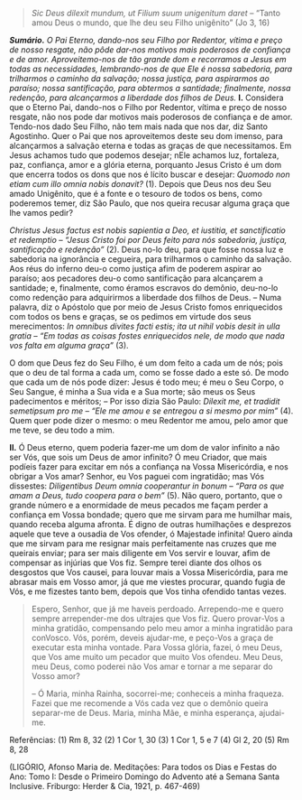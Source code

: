 > *Sic Deus dilexit mundum, ut Filium suum unigenitum daret* – “Tanto amou Deus o mundo, que lhe deu seu Filho unigênito” (Jo 3, 16)

***Sumário.** O Pai Eterno, dando-nos seu Filho por Redentor, vítima e preço de nosso resgate, não pôde dar-nos motivos mais poderosos de confiança e de amor. Aproveitemo-nos de tão grande dom e recorramos a Jesus em todas as necessidades, lembrando-nos de que Ele é nossa sabedoria, para trilharmos o caminho da salvação; nossa justiça, para aspirarmos ao paraíso; nossa santificação, para obtermos a santidade; finalmente, nossa redenção, para alcançarmos a liberdade dos filhos de Deus.* **I.** Considera que o Eterno Pai, dando-nos o Filho por Redentor, vítima e preço de nosso resgate, não nos pode dar motivos mais poderosos de confiança e de amor. Tendo-nos dado Seu Filho, não tem mais nada que nos dar, diz Santo Agostinho. Quer o Pai que nos aproveitemos deste seu dom imenso, para alcançarmos a salvação eterna e todas as graças de que necessitamos. Em Jesus achamos tudo que podemos desejar; nEle achamos luz, fortaleza, paz, confiança, amor e a glória eterna, porquanto Jesus Cristo é um dom que encerra todos os dons que nos é lícito buscar e desejar: *Quomodo non etiam cum illo omnia nobis donavit?* (1). Depois que Deus nos deu Seu amado Unigênito, que é a fonte e o tesouro de todos os bens, como poderemos temer, diz São Paulo, que nos queira recusar alguma graça que lhe vamos pedir?

*Christus Jesus factus est nobis sapientia a Deo, et iustitia, et sanctificatio et redemptio – “Jesus Cristo foi por Deus feito para nós sabedoria, justiça, santificação e redenção”* (2). Deus no-lo deu, para que fosse nossa luz e sabedoria na ignorância e cegueira, para trilharmos o caminho da salvação. Aos réus do inferno deu-o como justiça afim de poderem aspirar ao paraíso; aos pecadores deu-o como santificação para alcançarem a santidade; e, finalmente, como éramos escravos do demônio, deu-no-lo como redenção para adquirirmos a liberdade dos filhos de Deus. – Numa palavra, diz o Apóstolo que por meio de Jesus Cristo fomos enriquecidos com todos os bens e graças, se os pedimos em virtude dos seus merecimentos: *In omnibus divites facti estis; ita ut nihil vobis desit in ulla gratia – “Em todas as coisas fostes enriquecidos nele, de modo que nada vos falta em alguma graça”* (3).

O dom que Deus fez do Seu Filho, é um dom feito a cada um de nós; pois que o deu de tal forma a cada um, como se fosse dado a este só. De modo que cada um de nós pode dizer: Jesus é todo meu; é meu o Seu Corpo, o Seu Sangue, é minha a Sua vida e a Sua morte; são meus os Seus padecimentos e méritos; – Por isso dizia São Paulo: *Dilexit me, et tradidit semetipsum pro me – “Ele me amou e se entregou a si mesmo por mim”* (4). Quem quer pode dizer o mesmo: o meu Redentor me amou, pelo amor que me teve, se deu todo a mim.

**II.** Ó Deus eterno, quem poderia fazer-me um dom de valor infinito a não ser Vós, que sois um Deus de amor infinito? Ó meu Criador, que mais podíeis fazer para excitar em nós a confiança na Vossa Misericórdia, e nos obrigar a Vos amar? Senhor, eu Vos paguei com ingratidão; mas Vós dissestes: *Diligentibus Deum omnia cooperantur in bonum – “Para os que amam a Deus, tudo coopera para o bem”* (5). Não quero, portanto, que o grande número e a enormidade de meus pecados me façam perder a confiança em Vossa bondade; quero que me sirvam para me humilhar mais, quando receba alguma afronta. É digno de outras humilhações e desprezos aquele que teve a ousadia de Vos ofender, ó Majestade infinita! Quero ainda que me sirvam para me resignar mais perfeitamente nas cruzes que me queirais enviar; para ser mais diligente em Vos servir e louvar, afim de compensar as injúrias que Vos fiz. Sempre terei diante dos olhos os desgostos que Vos causei, para louvar mais a Vossa Misericórdia, para me abrasar mais em Vosso amor, já que me viestes procurar, quando fugia de Vós, e me fizestes tanto bem, depois que Vos tinha ofendido tantas vezes.

> Espero, Senhor, que já me haveis perdoado. Arrependo-me e quero sempre arrepender-me dos ultrajes que Vos fiz. Quero provar-Vos a minha gratidão, compensando pelo meu amor a minha ingratidão para conVosco. Vós, porém, deveis ajudar-me, e peço-Vos a graça de executar esta minha vontade. Para Vossa glória, fazei, ó meu Deus, que Vos ame muito um pecador que muito Vos ofendeu. Meu Deus, meu Deus, como poderei não Vos amar e tornar a me separar do Vosso amor?
>
> – Ó Maria, minha Rainha, socorrei-me; conheceis a minha fraqueza. Fazei que me recomende a Vós cada vez que o demônio queira separar-me de Deus. Maria, minha Mãe, e minha esperança, ajudai-me.

Referências: (1) Rm 8, 32 (2) 1 Cor 1, 30 (3) 1 Cor 1, 5 e 7 (4) Gl 2, 20 (5) Rm 8, 28

(LIGÓRIO, Afonso Maria de. Meditações: Para todos os Dias e Festas do Ano: Tomo I: Desde o Primeiro Domingo do Advento até a Semana Santa Inclusive. Friburgo: Herder & Cia, 1921, p. 467-469)

